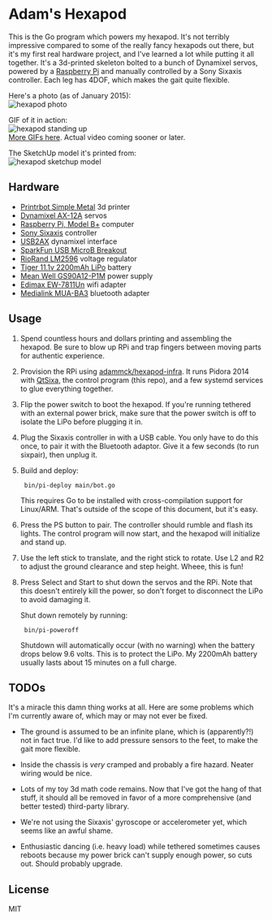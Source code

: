 # Adam's Hexapod

This is the Go program which powers my hexapod. It's not terribly impressive
compared to some of the really fancy hexapods out there, but it's my first real
hardware project, and I've learned a lot while putting it all together. It's a
3d-printed skeleton bolted to a bunch of Dynamixel servos, powered by a
[Raspberry Pi](http://www.raspberrypi.org) and manually controlled by a Sony
Sixaxis controller. Each leg has 4DOF, which makes the gait quite flexible.

Here's a photo (as of January 2015):  
![hexapod photo](http://cl.ly/image/3D2P1g0k1d21/hexapod-photo-20150104.jpg)

GIF of it in action:  
![hexapod standing up](https://i.imgur.com/YVEN3If.gif)  
[More GIFs here](https://imgur.com/a/eXqIa). Actual video coming sooner or later.

The SketchUp model it's printed from:  
![hexapod sketchup model](http://cl.ly/image/0c3p3h2R0N1R/hexapod-sketchup-20141125.png)


## Hardware

* [Printrbot Simple Metal](http://printrbot.com/shop/assembled-simple-metal/) 3d printer
* [Dynamixel AX-12A](http://www.trossenrobotics.com/dynamixel-ax-12-robot-actuator.aspx) servos
* [Raspberry Pi, Model B+](http://www.raspberrypi.org/products/model-b-plus/) computer
* [Sony Sixaxis](https://en.wikipedia.org/wiki/Sixaxis) controller
* [USB2AX](http://www.xevelabs.com/doku.php?id=product:usb2ax:usb2ax) dynamixel interface
* [SparkFun USB MicroB Breakout](https://www.sparkfun.com/products/10031)
* [RioRand LM2596](http://amzn.com/B008BHAOQO) voltage regulator
* [Tiger 11.1v 2200mAh LiPo](http://www.trossenrobotics.com/3s-11v-2200mah-25c-lipo-battery) battery
* [Mean Well GS90A12-P1M](http://www.jameco.com/webapp/wcs/stores/servlet/Product_10001_10001_2078291_-1) power supply
* [Edimax EW-7811Un](http://amzn.com/B003MTTJOY) wifi adapter
* [Medialink MUA-BA3](http://amzn.com/B004LNXO28) bluetooth adapter


## Usage

1. Spend countless hours and dollars printing and assembling the hexapod. Be
   sure to blow up RPi and trap fingers between moving parts for authentic
   experience.

2. Provision the RPi using [adammck/hexapod-infra](https://github.com/adammck/hexapod-infra).
   It runs Pidora 2014 with [QtSixa](http://qtsixa.sourceforge.net), the control
   program (this repo), and a few systemd services to glue everything together.

3. Flip the power switch to boot the hexapod. If you're running tethered with an
   external power brick, make sure that the power switch is off to isolate the
   LiPo before plugging it in.

4. Plug the Sixaxis controller in with a USB cable. You only have to do this
   once, to pair it with the Bluetooth adaptor. Give it a few seconds (to run
   sixpair), then unplug it.

5. Build and deploy:

        bin/pi-deploy main/bot.go

   This requires Go to be installed with cross-compilation support for
   Linux/ARM. That's outside of the scope of this document, but it's easy.

6. Press the PS button to pair. The controller should rumble and flash its
   lights. The control program will now start, and the hexapod will initialize
   and stand up.

7. Use the left stick to translate, and the right stick to rotate. Use L2 and R2
   to adjust the ground clearance and step height. Wheee, this is fun!

8. Press Select and Start to shut down the servos and the RPi. Note that this
   doesn't entirely kill the power, so don't forget to disconnect the LiPo to
   avoid damaging it.

   Shut down remotely by running:

        bin/pi-poweroff

    Shutdown will automatically occur (with no warning) when the battery drops
    below 9.6 volts. This is to protect the LiPo. My 2200mAh battery usually
    lasts about 15 minutes on a full charge.


## TODOs

It's a miracle this damn thing works at all. Here are some problems which I'm
currently aware of, which may or may not ever be fixed.

* The ground is assumed to be an infinite plane, which is (apparently?!) not in
  fact true. I'd like to add pressure sensors to the feet, to make the gait more
  flexible.

* Inside the chassis is *very* cramped and probably a fire hazard. Neater wiring
  would be nice.

* Lots of my toy 3d math code remains. Now that I've got the hang of that stuff,
  it should all be removed in favor of a more comprehensive (and better tested)
  third-party library.

* We're not using the Sixaxis' gyroscope or accelerometer yet, which seems like
  an awful shame.

* Enthusiastic dancing (i.e. heavy load) while tethered sometimes causes reboots
  because my power brick can't supply enough power, so cuts out. Should probably
  upgrade.


## License

MIT
